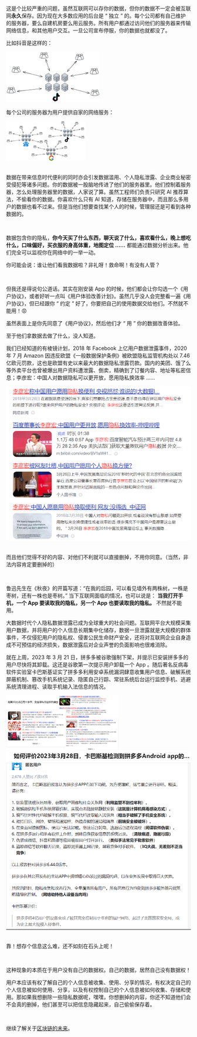 <br>

这是个比较严重的问题，虽然互联网可以存你的数据，但你的数据不一定会被互联网**永久**保存。因为现在大多数应用的后台是 “ 独立 ” 的。每个公司都有自己维护的服务器，要么自建机房要么用云服务。所有用户都通过访问他们的服务器来传输网络信息，和其他用户交互。一旦公司宣布停服，你的数据也就都没了。

比如抖音是这样的：

<div class="center-image">
    <img src="assets/我的网络隐私呢？/QmdntMWgDMfqHCyCzZWfDDrcvwHQoCLempCAk3rCdh3CkH.png" alt="img" style="zoom:25%;" />
</div>

每个公司的服务器为用户提供自家的网络服务：

<div class="center-image">
    <img src="assets/我的网络隐私呢？/QmRbMqtLf8Y7eYWeUdmRxeswrmRRUHLnc5UPMTuaCnBnPH.png" alt="img" style="zoom:21%;" />
</div>

<br>

数据在带来信息时代便利的同时亦会引发数据滥用、个人隐私泄露、企业商业秘密受侵犯等诸多问题。你的数据被一股脑地传进了他们的服务器里。他们控制着服务器，怎么处理服务器里的数据，人家说了算。虽然工程师们负责只研究 AI 推荐算法，不偷看你的数据。你喜欢什么只有 AI 知道，存储在服务器中，而且那么多用户的数据也看不过来。但是当他们想要查找某个人的时候，管理层还是可看到各种数据的。

<br>

数据包含你的隐私，**你今天买了什么东西，聊天说了什么，喜欢看什么，晚上想吃什么，口味偏好，买衣服的身高体重，地图定位 ......** 都能通过数据分析出来。他们完全可以监视你在网络中的一举一动。

你可能会说：谁让他们看我数据啦？非礼呀！救命啊！有没有人管？

<br>

但我还是得说句公道话。其实在刚安装 App 的时候，他们都会让你勾选一个《用户协议》，或者好听一点叫《用户体验改善计划》。虽然几乎没人会完整看一遍《用户协议》，但已经跟你 “ 约定 ” 好了，你要把自己的使用数据交给他们。不然就不能用！😡

虽然表面上是你先同意了《用户协议》，然后他们才 “ 用 ” 你的数据改善体验。

至于他们拿数据去做了什么，没人知道。

我们已经知道的有棱镜计划，2018 年 Facebook 上亿用户数据泄露事件，2020 年 7 月 Amazon 因违反欧盟《一般数据保护条例》被欧盟隐私监管机构处以 7.46 亿欧元罚款，这也是欧盟有史以来最大的数据隐私泄露罚款。国内的美团、饿了么等外卖平台也曾被爆出用户资料遭泄露、倒卖，精确到了订餐内容、地址等私密信息；李彦宏：中国人对数据隐私可以更开放，愿用隐私换效率 ...... 

<div class="center-image">
    <img src="assets/我的网络隐私呢？/QmakePKSRkDQSQx79BT7PzgqSJzekQ7nz63nG9Sr2coHw5.png" alt="img" style="zoom:67%;" />
</div>

<br>

而且他们觉得不好的内容、对他们不利就可以直接删掉，不用你同意。（当然，非法内容肯定要删掉的）

<br>

鲁迅先生在《秋夜》的开篇写道：“在我的后园，可以看见墙外有两株树，一株是枣树，还有一株也是枣树。” 当下互联网面临的情况，也可以说是： **当我打开手机，一个 App 要读取我的隐私，另一个 App 也要读取我的隐私。** 不然就不能用。

大数据时代个人隐私数据泄露已成为全球重大的社会问题。互联网平台大规模采集用户数据，并将用户的个人信息长期集中化储存，数据一旦泄露就是大规模的群体事件，不仅侵犯用户的隐私权、侵害公民生命财产安全，还将对互联网企业自身造成不可预估的经济损失，数据泄露后对企业声誉的负面影响也很难消除。

就在上周，2023 年 3 月 21 日，拼多多被谷歌强制下架，并提示已安装拼多多的用户尽快将其卸载。这还是谷歌第一次提示用户卸载一个 App 。随后著名反病毒软件实验室卡巴斯基证实了拼多多利用安卓系统漏洞肆意收集用户信息、破解系统屏蔽机制、篡改手机系统记录、隐匿自己行踪、常驻系统后台运行监控手机、逃避系统清理进程、读取手机输入法信息的情况。

<div class="center-image">
    <img src="assets/我的网络隐私呢？/QmTLR4GV6fiZFQb9DEj7MpAC1NRJ2eT4Y9VZ7LbPQf2Joa.png" style="zoom:30%;" />
</div>



<div class="center-image">
    <img src="assets/我的网络隐私呢？/QmQ3RstyXP52LdWbDLdmrLyTKLbz8kkaKeEN3mbsBpRKxV.png" style="zoom:63%;" />
</div>

<br>

靠！想存个信息这么难，还不如刻在石头上呢！

<br>

这种现象的本质在于用户没有自己的数据权。自己的数据，居然自己没有数据权！

用户本应该有权了解自己的个人信息被收集、使用、分享的情况，有权决定自己的个人信息被如何使用、分享，以及有权控制自己的个人信息被如何收集、存储和使用。那如果我想删除一些隐私数据呢，嘿嘿，你想删掉的内容，你还不知道他们会不会真的删掉，他们甚至可以把信息隐藏起来，自己偷偷保存着。

<br>

继续了解关于[区块链的未来](未来已来.html#马车夫与司机)。

<br>

